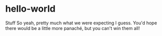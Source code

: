 # hello-world
Stuff
So yeah, pretty much what we were expecting I guess. 
You'd hope there would be a little more panaché, but you can't win them all!
